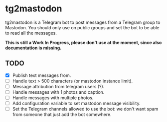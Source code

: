 # tg2mastodon

tg2mastodon is a Telegram bot to post messages from a Telegram group to Mastodon.
You should only use on public groups and set the bot to be able to read all the
messages.

**This is still a Work In Progress, please don't use at the moment, since also
documentation is missing.**

## TODO

- [X] Publish text messages from.
- [ ] Handle text > 500 characters (or mastodon instance limit).
- [ ] Message attribution from telegram users (?).
- [ ] Handle messages with 1 photos and caption.
- [ ] Handle messages with multiple photos.
- [ ] Add configuration variable to set mastodon message visibility.
- [ ] Set the Telegram channels allowed to use the bot: we don't want spam from
      someone that just add the bot somewhere.
